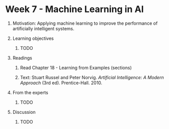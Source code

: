 # Week 7 - Machine Learning in AI

1. Motivation: Applying machine learning to improve the performance of artificially intelligent systems.

1. Learning objectives

    1. TODO

1. Readings
    1. Read Chapter 18 - Learning from Examples (sections)

    1. Text: Stuart Russel and Peter Norvig. _Artificial Intelligence: A Modern Approach_ (3rd ed). Prentice-Hall. 2010.

1. From the experts

    1. TODO

1. Discussion

    1. TODO
